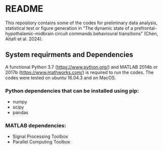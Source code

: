 # README

This repository contains some of the codes for preliminary data analysis, statistical test or figure generation in "The dynamic state of a prefrontal-hypothalamic-midbrain circuit commands behavioural transitions" (Chen, Altafi et al. 2024).

## System requirments and Dependencies

A functional Python 3.7 (https://www.python.org/) and MATLAB 2014b or 2017b
(https://www.mathworks.com/) is required to run the codes. The codes were tested on ubuntu
16.04.3 and on MacOS.

### Python dependencies that can be installed using pip:
- numpy
- scipy
- pandas

### MATLAB dependencies:
- Signal Processing Toolbox
- Parallel Computing Toolbox




